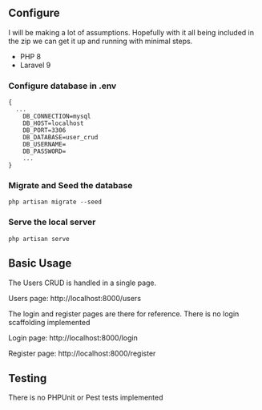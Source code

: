 ## Configure

I will be making a lot of assumptions. Hopefully with it all being included in the zip we can get it up and running with minimal steps.

- PHP 8
- Laravel 9

### Configure database in .env 

```dotenv
{
  ...
    DB_CONNECTION=mysql
    DB_HOST=localhost
    DB_PORT=3306
    DB_DATABASE=user_crud
    DB_USERNAME=
    DB_PASSWORD=
    ...
}
```

### Migrate and Seed the database
```shell
php artisan migrate --seed
```

### Serve the local server
```shell
php artisan serve
```

## Basic Usage

The Users CRUD is handled in a single page.

Users page: http://localhost:8000/users

The login and register pages are there for reference. There is no login scaffolding implemented

Login page: http://localhost:8000/login

Register page: http://localhost:8000/register

## Testing

There is no PHPUnit or Pest tests implemented
